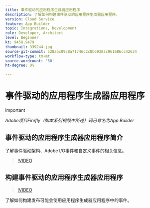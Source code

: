 ```yaml
---
title: 事件驱动的应用程序生成器应用程序
description: 了解如何构建事件驱动的应用程序生成器应用程序。
version: Cloud Service
feature: App Builder
topic: Integrations, Development
role: Developer, Architect
level: Beginner
kt: 9458,9479
thumbnail: 339244.jpg
source-git-commit: 528abc0938a71746c2c8b69382c961686cc42634
workflow-type: tm+mt
source-wordcount: '68'
ht-degree: 0%

---
```



# 事件驱动的应用程序生成器应用程序

>[!IMPORTANT]
>
> _Adobe项目Firefly（如本系列视频中所述）现已命名为App Builder_

## 事件驱动的应用程序生成器应用程序简介

了解事件驱动架构、Adobe I/O事件和自定义事件的相关信息。

>[!VIDEO](https://video.tv.adobe.com/v/339244/?quality=12&learn=on)

## 构建事件驱动的应用程序生成器应用程序

>[!VIDEO](https://video.tv.adobe.com/v/339245/?quality=12&learn=on)

了解如何构建发布可能会使用应用程序生成器应用程序中的事件。
